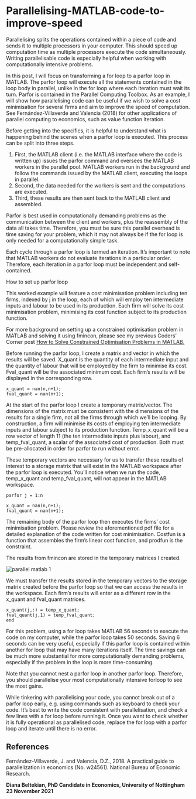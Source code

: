 # Parallelising-MATLAB-code-to-improve-speed
Parallelising splits the operations contained within a piece of code and sends it to multiple processors in your computer. This should speed up computation time as multiple processors execute the code simultaneously. Writing parallelisable code is especially helpful when working with computationally intensive problems. 

In this post, I will focus on transforming a for loop to a parfor loop in MATLAB. The parfor loop will execute all the statements contained in the loop body in parallel, unlike in the for loop where each iteration must wait its turn. Parfor is contained in the Parallel Computing Toolbox. As an example, I will show how parallelising code can be useful if we wish to solve a cost minimisation for several firms and aim to improve the speed of computation. See Fernández-Villaverde and Valencia (2018) for other applications of parallel computing to economics, such as value function iteration.

Before getting into the specifics, it is helpful to understand what is happening behind the scenes when a parfor loop is executed. This process can be split into three steps. 

1.	First, the MATLAB client (i.e. the MATLAB interface where the code is written up) issues the parfor command and oversees the MATLAB workers in the parallel pool. MATLAB workers run in the background and follow the commands issued by the MATLAB client, executing the loops in parallel. 
2.	Second, the data needed for the workers is sent and the computations are executed.
3.	Third, these results are then sent back to the MATLAB client and assembled. 

Parfor is best used in computationally demanding problems as the communication between the client and workers, plus the reassembly of the data all takes time. Therefore, you must be sure this parallel overhead is time saving for your problem, which it may not always be if the for loop is only needed for a computationally simple task. 

Each cycle through a parfor loop is termed an iteration. It’s important to note that MATLAB workers do not evaluate iterations in a particular order. Therefore, each iteration in a parfor loop must be independent and self-contained.

How to set up parfor loop

This worked example will feature a cost minimisation problem including ten firms, indexed by j in the loop, each of which will employ ten intermediate inputs and labour to be used in its production. Each firm will solve its cost minimisation problem, minimising its cost function subject to its production function. 

For more background on setting up a constrained optimisation problem in MATLAB and solving it using fmincon, please see my previous Coders’ Corner post [How to Solve Constrained Optimisation Problems in MATLAB.](https://csae.web.ox.ac.uk/sites/default/files/csae/documents/media/coderscorner_tt21week9fm.pdf)

Before running the parfor loop, I create a matrix and vector in which the results will be saved. X_quant is the quantity of each intermediate input and the quantity of labour that will be employed by the firm to minimise its cost. Fval_quant will be the associated minimum cost. Each firm’s results will be displayed in the corresponding row.  


    x_quant = nan(n,n+1);
    fval_quant = nan(n+1);
    
At the start of the parfor loop I create a temporary matrix/vector. The dimensions of the matrix must be consistent with the dimensions of the results for a single firm, not all the firms through which we’ll be looping. By construction, a firm will minimise its costs of employing ten intermediate inputs and labour subject to its production function. Temp_x_quant will be a row vector of length 11 (the ten intermediate inputs plus labour), and temp_fval_quant, a scalar of the associated cost of production. Both must be pre-allocated in order for parfor to run without error. 

These temporary vectors are necessary for us to transfer these results of interest to a storage matrix that will exist in the MATLAB workspace after the parfor loop is executed. You’ll notice when we run the code, temp_x_quant and temp_fval_quant, will not appear in the MATLAB workspace.

    parfor j = 1:n
    
    x_quant = nan(n,n+1);
    fval_quant = nan(n+1);

The remaining body of the parfor loop then executes the firms’ cost minimisation problem. Please review the aforementioned pdf file for a detailed explanation of the code written for cost minimisation.  Costfun is a function that assembles the firm’s linear cost function, and prodfun is the constraint.

The results from fmincon are stored in the temporary matrices I created.

![parallel matlab 1](https://github.com/csae-coders-corner/Parallelising-MATLAB-code-to-improve-speed/assets/148211163/8a0d4b15-e09b-4706-95e2-a0d6e11a750a)

We must transfer the results stored in the temporary vectors to the storage matrix created before the parfor loop so that we can access the results in the workspace. Each firm’s results will enter as a different row in the x_quant and fval_quant matrices.

    x_quant(j,:) = temp_x_quant;
    fval_quant(j,1) = temp_fval_quant;
    end

For this problem, using a for loop takes MATLAB 56 seconds to execute the code on my computer, while the parfor loop takes 50 seconds. Saving 6 seconds can be very useful, especially if this parfor loop is contained within another for loop that may have many iterations itself.  The time savings can be much more substantial for more computationally demanding problems, especially if the problem in the loop is more time-consuming. 

Note that you cannot nest a parfor loop in another parfor loop. Therefore, you should parallelise your most computationally intensive forloop to see the most gains. 

While tinkering with parallelising your code, you cannot break out of a parfor loop early, e.g. using commands such as keyboard to check your code. It’s best to write the code consistent with parallelisation, and check a few lines with a for loop before running it. Once you want to check whether it is fully operational as parallelised code, replace the for loop with a parfor loop and iterate until there is no error.

## References

Fernández-Villaverde, J. and Valencia, D.Z., 2018. A practical guide to parallelization in economics (No. w24561). National Bureau of Economic Research.

**Diana Beltekian, PhD Candidate in Economics, University of Nottingham
23 November 2021**
